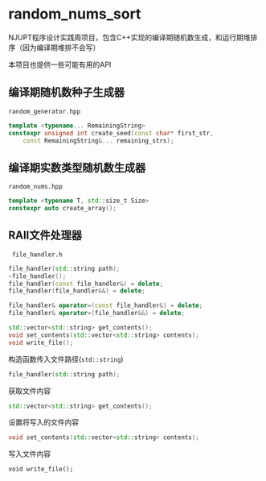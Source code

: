 # random_nums_sort
NJUPT程序设计实践周项目，包含C++实现的编译期随机数生成，和运行期堆排序（因为编译期堆排不会写）

本项目也提供一些可能有用的API

## 编译期随机数种子生成器

`random_generator.hpp`

```cpp
template <typename... RemainingString>
constexpr unsigned int create_seed(const char* first_str,
	const RemainingString&... remaining_strs);
 ```

## 编译期实数类型随机数生成器

`random_nums.hpp`

```cpp
template <typename T, std::size_t Size>
constexpr auto create_array();
```

## RAII文件处理器

` file_handler.h`

```cpp
file_handler(std::string path);
~file_handler();
file_handler(const file_handler&) = delete;
file_handler(file_handler&&) = delete;

file_handler& operator=(const file_handler&) = delete;
file_handler& operator=(file_handler&&) = delete;

std::vector<std::string> get_contents();
void set_contents(std::vector<std::string> contents);
void write_file();
```

构造函数传入文件路径(`std::string`)

```cpp
file_handler(std::string path);
```

获取文件内容

```cpp
std::vector<std::string> get_contents();
```

设置将写入的文件内容

```cpp
void set_contents(std::vector<std::string> contents);
```

写入文件内容

```
void write_file();
```

